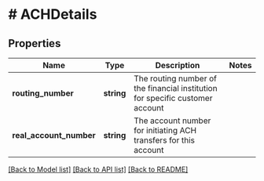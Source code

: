 # # ACHDetails

## Properties

Name | Type | Description | Notes
------------ | ------------- | ------------- | -------------
**routing_number** | **string** | The routing number of the financial institution for specific customer account |
**real_account_number** | **string** | The account number for initiating ACH transfers for this account |

[[Back to Model list]](../../README.md#models) [[Back to API list]](../../README.md#endpoints) [[Back to README]](../../README.md)
